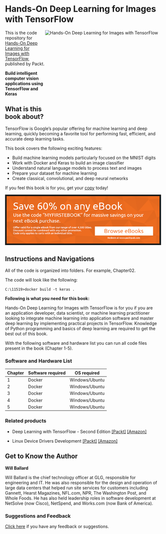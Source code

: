 # Hands-On Deep Learning for Images with TensorFlow

<a href="https://www.packtpub.com/big-data-and-business-intelligence/hands-deep-learning-images-tensorflow?utm_source=github&utm_medium=repository&utm_campaign=9781789538670"><img src="https://www.packtpub.com/sites/default/files/B11519.png" alt=" Hands-On Deep Learning for Images with TensorFlow" height="256px" align="right"></a>

This is the code repository for [Hands-On Deep Learning for Images with TensorFlow](https://www.packtpub.com/big-data-and-business-intelligence/hands-deep-learning-images-tensorflow?utm_source=github&utm_medium=repository&utm_campaign=9781789538670), published by Packt.

**Build intelligent computer vision applications using TensorFlow and Keras**

## What is this book about?
TensorFlow is Google’s popular offering for machine learning and deep learning, quickly becoming a favorite tool for performing fast, efficient, and accurate deep learning tasks.

This book covers the following exciting features:

* Build machine learning models particularly focused on the MNIST digits
* Work with Docker and Keras to build an image classifier
* Understand natural language models to process text and images
* Prepare your dataset for machine learning
* Create classical, convolutional, and deep neural networks

If you feel this book is for you, get your [copy](https://www.amazon.com/dp/178953867X) today!

<a href="https://www.packtpub.com/?utm_source=github&utm_medium=banner&utm_campaign=GitHubBanner"><img src="https://raw.githubusercontent.com/PacktPublishing/GitHub/master/GitHub.png" 
alt="https://www.packtpub.com/" border="5" /></a>


## Instructions and Navigations
All of the code is organized into folders. For example, Chapter02.

The code will look like the following:
```
C:\11519>docker build -t keras .
```

**Following is what you need for this book:**

Hands-On Deep Learning for Images with TensorFlow is for you if you are an application developer, data scientist, or machine learning practitioner looking to integrate machine learning into application software and master deep learning by implementing practical projects in TensorFlow. Knowledge of Python programming and basics of deep learning are required to get the best out of this book.

With the following software and hardware list you can run all code files present in the book (Chapter 1-5).

### Software and Hardware List

| Chapter  | Software required | OS required   |                    
| -------- | ------------------|-------------- | 
| 1        | Docker            |Windows/Ubuntu |
| 2        | Docker            | Windows/Ubuntu|
| 3        | Docker            | Windows/Ubuntu|
| 4        | Docker            | Windows/Ubuntu|
| 5        | Docker            | Windows/Ubuntu|





### Related products <Paste books from the Other books you may enjoy section>
* Deep Learning with TensorFlow - Second Edition [[Packt]](https://www.packtpub.com/big-data-and-business-intelligence/deep-learning-tensorflow-second-edition?utm_source=github&utm_medium=repository&utm_campaign=9781788831109) [[Amazon]](https://www.amazon.com/dp/1786469782)

* Linux Device Drivers Development [[Packt]](https://www.packtpub.com/big-data-and-business-intelligence/tensorflow-1x-deep-learning-cookbook?utm_source=github&utm_medium=repository&utm_campaign=9781788293594) [[Amazon]](https://www.amazon.com/dp/1788293592)

## Get to Know the Author
**Will Ballard**

Will Ballard is the chief technology officer at GLG, responsible for engineering and IT. He was also responsible for the design and operation of large data centers that helped run site services for customers including Gannett, Hearst Magazines, NFL.com, NPR, The Washington Post, and Whole Foods. He has also held leadership roles in software development at NetSolve (now Cisco), NetSpend, and Works.com (now Bank of America).


### Suggestions and Feedback
[Click here](https://docs.google.com/forms/d/e/1FAIpQLSdy7dATC6QmEL81FIUuymZ0Wy9vH1jHkvpY57OiMeKGqib_Ow/viewform) if you have any feedback or suggestions.


